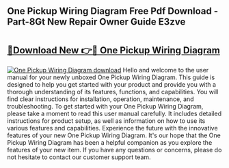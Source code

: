 ## One Pickup Wiring Diagram Free Pdf Download - Part-8Gt New Repair Owner Guide E3zve

# <h2><a href="http://dfp9pj.blite.top/?on=One+Pickup+Wiring+Diagram">🔗Download New 👉🔴 One Pickup Wiring Diagram</a></h2>

[![One Pickup Wiring Diagram download](https://i.imgur.com/lujVjoI.png)](http://dfp9pj.blite.top/?on=One+Pickup+Wiring+Diagram)
Hello and welcome to the user manual for your newly unboxed One Pickup Wiring Diagram. This guide is designed to help you get started with your product and provide you with a thorough understanding of its features, functions, and capabilities. You will find clear instructions for installation, operation, maintenance, and troubleshooting. To get started with your One Pickup Wiring Diagram, please take a moment to read this user manual carefully. It includes detailed instructions for product setup, as well as information on how to use its various features and capabilities. Experience the future with the innovative features of your new One Pickup Wiring Diagram. It's our hope that the One Pickup Wiring Diagram has been a helpful companion as you explore the features of your new item. If you have any questions or concerns, please do not hesitate to contact our customer support team.
